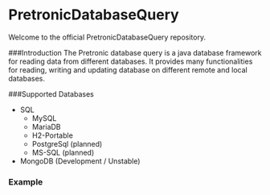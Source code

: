 # PretronicDatabaseQuery
Welcome to the official PretronicDatabaseQuery repository.

###Introduction
The Pretronic database query is a java database framework for reading data from different databases. 
It provides many functionalities for reading, writing and updating database on different remote and local databases. 


###Supported Databases
 * SQL 
    * MySQL
    * MariaDB
    * H2-Portable
    * PostgreSql (planned)
    * MS-SQL (planned)
 * MongoDB (Development / Unstable)


### Example
